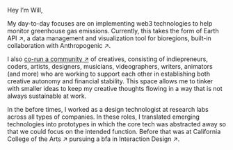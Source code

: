 ---
---

Hey I’m Will,

My day-to-day focuses are on implementing web3 technologies to help monitor greenhouse gas emissions. Currently, this takes the form of Earth API ↗, a data management and visualization tool for bioregions, built-in collaboration with Anthropogenic ↗.

I also [co-run a community ↗](https://tinyfactories.space/) of creatives, consisting of indiepreneurs, coders, artists, designers, musicians, videographers, writers, animators (and more) who are working to support each other in establishing both creative autonomy and financial stability. This space allows me to tinker with smaller ideas to keep my creative thoughts flowing in a way that is not always sustainable at work.

In the before times, I worked as a design technologist at research labs across all types of companies. In these roles, I translated emerging technologies into prototypes in which the core tech was abstracted away so that we could focus on the intended function. Before that was at California College of the Arts ↗ pursuing a bfa in Interaction Design ↗.
